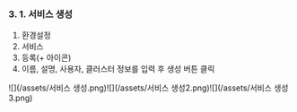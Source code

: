 ### 3. 1. 서비스 생성

1. 환경설정
2. 서비스
3. 등록\(+ 아이콘\)
4. 이름, 설명, 사용자, 클러스터 정보를 입력 후 생성 버튼 클릭

![](/assets/서비스 생성.png)![](/assets/서비스 생성2.png)![](/assets/서비스 생성3.png)

